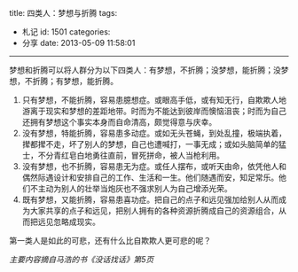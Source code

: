 title: 四类人：梦想与折腾
tags:
  - 札记
id: 1501
categories:
  - 分享
date: 2013-05-09 11:58:01
---

梦想和折腾可以将人群分为以下四类人：有梦想，不折腾；没梦想，能折腾；没梦想，不折腾；有梦想，能折腾。

1.  只有梦想，不能折腾，容易患臆想症。或眼高手低，或有知无行，自欺欺人地游离于现实和梦想的差距地带。时而为不能达到彼岸而懊恼沮丧；时而为自己还拥有梦想这个事实本身而自命清高，颇觉得意与庆幸。
2.  没有梦想，特能折腾，容易患多动症。或如无头苍蝇，到处乱撞，极端执着，撵都撵不走，坏了别人的梦想，自己也遭喊打，一事无成；或如头脑简单的猛士，不分青红皂白地勇往直前，冒死拼命，被人当枪利用。
3.  没有梦想，也不折腾，容易患无为症。或任人摆布，或听天由命，依凭他人和偶然际遇设计和安排自己的工作、生活和一生。他们随遇而安，知足常乐。他们不主动为别人的壮举当炮灰也不强求别人为自己增添光荣。
4.  既有梦想，又能折腾，容易患喜功症。把自己的点子和远见强加给别人从而成为大家共享的点子和远见，把别人拥有的各种资源折腾成自己的资源组合，从而把远见忽略成现实。

第一类人是如此的可悲，还有什么比自欺欺人更可悲的呢？

_主要内容摘自马浩的书《没话找话》第5页_